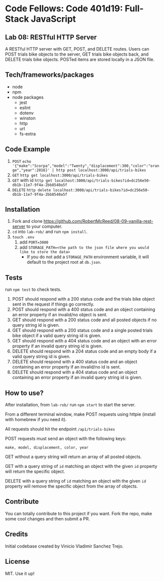 # Code Fellows: Code 401d19: Full-Stack JavaScript

## Lab 08: RESTful HTTP Server
A RESTful HTTP server with GET, POST, and DELETE routes. Users can POST trials bike objects to the server, GET trials bike objects back, and DELETE trials bike objects. POSTed items are stored locally in a JSON file.

## Tech/frameworks/packages

- node 
- npm
- node packages
  - jest
  - eslint
  - dotenv
  - winston
  - http
  - url
  - fs-extra

## Code Example

1. `POST`
      `echo '{"make":"Scorpa","model":"Twenty","displacement":300,"color":"orange","year":2016}' | http post localhost:3000/api/trials-bikes`
1. `GET`
      `http get localhost:3000/api/trials-bikes`
1. `GET` with id
      `http get localhost:3000/api/trials-bikes?id=dc256e50-db1b-11e7-9f4a-2bb8540a5f`
1. `DELETE`
      `http delete localhost:3000/api/trials-bikes?id=dc256e50-db1b-11e7-9f4a-2bb8540a5f`
## Installation

1. Fork and clone https://github.com/RobertMcReed/08-09-vanilla-rest-server to your computer.
1. `cd` into `lab-rob/` and run `npm install`.
1. `touch .env` 
      1. add `PORT=3000`
      1. add `STORAGE_PATH=<the path to the json file where you would like to store the data>`
            - If you do not add a `STORAGE_PATH` environment variable, it will default to the project root at `db.json`.

## Tests

run `npm test` to check tests.

1. POST should respond with a 200 status code and the trials bike object sent in the request if things go correctly.
1. POST should respond with a 400 status code and an object containing an error property if an invalid/no object is sent.
1. GET should respond with a 200 status code and all posted objects if no query string id is given.
1. GET should respond with a 200 status code and a single posted trials bike object if a valid query string id is given.
1. GET should respond with a 404 status code and an object with an error property if an invalid query string id is given.
1. DELETE should respond with a 204 status code and an empty body if a valid query string id is given.
1. DELETE should respond with a 400 status code and an object containing an error property if an invalid/no id is sent.
1. DELETE should respond with a 404 status code and an object containing an error property if an invalid query string id is given.

## How to use?

After installation, from `lab-rob/` run `npm start` to start the server. 

From a different terminal window, make POST requests using httpie (install with homebrew if you need it).

All requests should hit the endpoint `/ap1/trials-bikes`

POST requests must send an object with the following keys:
```
make, model, displacement, color, year
```

GET without a query string will return an array of all posted objects.

GET with a query string of `id` matching an object with the given `id` property will return the specific object.

DELETE with a query string of `id` matching an object with the given `id` property will remove the specific object from the array of objects.

## Contribute

You can totally contribute to this project if you want. Fork the repo, make some cool changes and then submit a PR.

## Credits

Initial codebase created by Vinicio Vladimir Sanchez Trejo.

## License

MIT. Use it up!